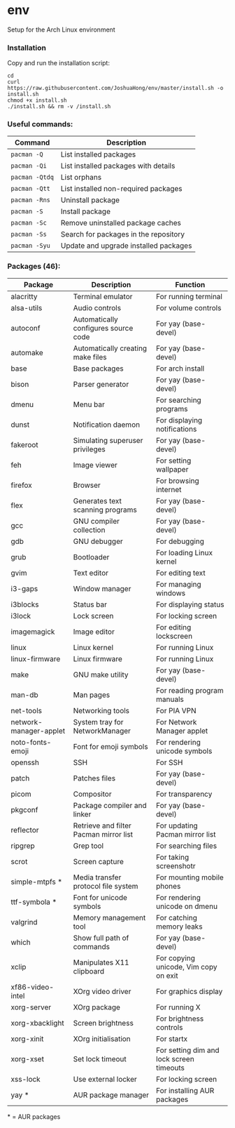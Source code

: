 # env
Setup for the Arch Linux environment

### Installation
Copy and run the installation script:
```
cd
curl https://raw.githubusercontent.com/JoshuaHong/env/master/install.sh -o install.sh
chmod +x install.sh
./install.sh && rm -v /install.sh
```

### Useful commands:
| Command        | Description                           |
| -------------- | ------------------------------------- |
| `pacman -Q`    | List installed packages               |
| `pacman -Qi`   | List installed packages with details  |
| `pacman -Qtdq` | List orphans                          |
| `pacman -Qtt`  | List installed non-required packages  |
| `pacman -Rns`  | Uninstall package                     |
| `pacman -S`    | Install package                       |
| `pacman -Sc`   | Remove uninstalled package caches     |
| `pacman -Ss`   | Search for packages in the repository |
| `pacman -Syu`  | Update and upgrade installed packages |

### Packages (46):
| Package                | Description                            | Function                                 |
| ---------------------- | -------------------------------------- | ---------------------------------------- |
| alacritty              | Terminal emulator                      | For running terminal                     |
| alsa-utils             | Audio controls                         | For volume controls                      |
| autoconf               | Automatically configures source code   | For yay (base-devel)                     |
| automake               | Automatically creating make files      | For yay (base-devel)                     |
| base                   | Base packages                          | For arch install                         |
| bison                  | Parser generator                       | For yay (base-devel)                     |
| dmenu                  | Menu bar                               | For searching programs                   |
| dunst                  | Notification daemon                    | For displaying notifications             |
| fakeroot               | Simulating superuser privileges        | For yay (base-devel)                     |
| feh                    | Image viewer                           | For setting wallpaper                    |
| firefox                | Browser                                | For browsing internet                    |
| flex                   | Generates text scanning programs       | For yay (base-devel)                     |
| gcc                    | GNU compiler collection                | For yay (base-devel)                     |
| gdb                    | GNU debugger                           | For debugging                            |
| grub                   | Bootloader                             | For loading Linux kernel                 |
| gvim                   | Text editor                            | For editing text                         |
| i3-gaps                | Window manager                         | For managing windows                     |
| i3blocks               | Status bar                             | For displaying status                    |
| i3lock                 | Lock screen                            | For locking screen                       |
| imagemagick            | Image editor                           | For editing lockscreen                   |
| linux                  | Linux kernel                           | For running Linux                        |
| linux-firmware         | Linux firmware                         | For running Linux                        |
| make                   | GNU make utility                       | For yay (base-devel)                     |
| man-db                 | Man pages                              | For reading program manuals              |
| net-tools              | Networking tools                       | For PIA VPN                              |
| network-manager-applet | System tray for NetworkManager         | For Network Manager applet               |
| noto-fonts-emoji       | Font for emoji symbols                 | For rendering unicode symbols            |
| openssh                | SSH                                    | For SSH                                  |
| patch                  | Patches files                          | For yay (base-devel)                     |
| picom                  | Compositor                             | For transparency                         |
| pkgconf                | Package compiler and linker            | For yay (base-devel)                     |
| reflector              | Retrieve and filter Pacman mirror list | For updating Pacman mirror list          |
| ripgrep                | Grep tool                              | For searching files                      |
| scrot                  | Screen capture                         | For taking screenshotr                   |
| simple-mtpfs *         | Media transfer protocol file system    | For mounting mobile phones               |
| ttf-symbola *          | Font for unicode symbols               | For rendering unicode on dmenu           |
| valgrind               | Memory management tool                 | For catching memory leaks                |
| which                  | Show full path of commands             | For yay (base-devel)                     |
| xclip                  | Manipulates X11 clipboard              | For copying unicode, Vim copy on exit    |
| xf86-video-intel       | XOrg video driver                      | For graphics display                     |
| xorg-server            | XOrg package                           | For running X                            |
| xorg-xbacklight        | Screen brightness                      | For brightness controls                  |
| xorg-xinit             | XOrg initialisation                    | For startx                               |
| xorg-xset              | Set lock timeout                       | For setting dim and lock screen timeouts |
| xss-lock               | Use external locker                    | For locking screen                       |
| yay *                  | AUR package manager                    | For installing AUR packages              |

\* = AUR packages
